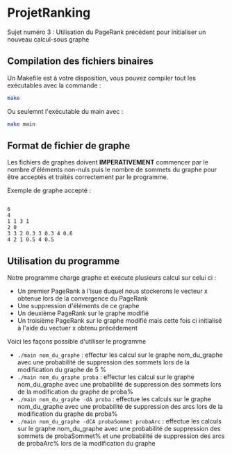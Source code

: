 # ProjetRanking
Sujet numéro 3 : Utilisation du PageRank précédent pour initialiser un nouveau calcul-sous graphe

## Compilation des fichiers binaires

Un Makefile est à votre disposition, vous pouvez compiler tout les exécutables avec la commande :
```bash
make
```

Ou seulemnt l'exécutable du main avec :
```bash
make main
```

## Format de fichier de graphe
Les fichiers de graphes doivent **IMPERATIVEMENT** commencer par le nombre d'éléments non-nuls puis le nombre de sommets du graphe pour être acceptés et traités correctement par le programme.

Exemple de graphe accepté :
<pre><code>
6
4
1 1 3 1
2 0
3 3 2 0.3 3 0.3 4 0.6
4 2 1 0.5 4 0.5
</code></pre>

## Utilisation du programme
Notre programme charge graphe et exécute plusieurs calcul sur celui ci :
* Un premier PageRank à l'isue duquel nous stockerons le vecteur x obtenue lors de la convergence du PageRank
* Une suppression d'éléments de ce graphe
* Un deuxième PageRank sur le graphe modifié
* Un troisième PageRank sur le graphe modifié mais cette fois ci initialisé à l'aide du vectuer x obtenu précédement

Voici les façons possible d'utiliser le programme 
* `./main nom_du_graphe` : effectur les calcul sur le graphe nom_du_graphe avec une probabilité de suppression des sommets lors de la modification du graphe de 5 %
* `./main nom_du_graphe proba` : effectur les calcul sur le graphe nom_du_graphe avec une probabilité de suppression des sommets lors de la modification du graphe de proba%
* `./main nom_du_graphe -dA proba` : effectue les calculs sur le graphe nom_du_graphe avec une probabilité de suppression des arcs lors de la modification du graphe de proba%
* `./main nom_du_graphe -dCA probaSommet probaArc` : effectue les calculs sur le graphe nom_du_graphe avec une probabilité de suppression des sommets de probaSommet% et une probabilité de suppression des arcs de probaArc% lors de la modification du graphe
